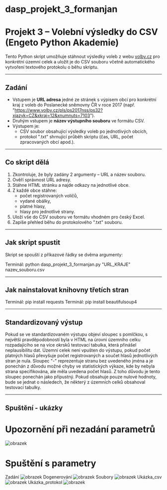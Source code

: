 # dasp_projekt_3_formanjan
# Projekt 3 – Volební výsledky do CSV (Engeto Python Akademie)

Tento Python skript umožňuje stáhnout výsledky voleb z webu [volby.cz](https://www.volby.cz) pro konkrétní územní celek a uložit je do CSV souboru včetně automatického vytvoření textového protokolu o běhu skriptu.

---

## Zadání

- Vstupem je **URL adresa** jedné ze stránek s výpisem obcí pro konkrétní kraj z voleb do Poslanecké sněmovny ČR v roce 2017 (např. "https://www.volby.cz/pls/ps2017nss/ps32?xjazyk=CZ&xkraj=12&xnumnuts=7103").
- Druhým vstupem je **název výstupního souboru** ve formátu CSV.
- Výstupem je:
  - CSV soubor obsahující výsledky voleb po jednotlivých obcích,
  - protokol ".txt" shrnující průběh skriptu (čas, URL, počet zpracovaných obcí apod.).

---

## Co skript dělá

1. Zkontroluje, že byly zadány 2 argumenty – URL a název souboru.
2. Ověří správnost URL adresy.
3. Stáhne HTML stránku a najde odkazy na jednotlivé obce.
4. Z každé obce stáhne:
   - počet registrovaných voličů,
   - vydané obálky,
   - platné hlasy,
   - hlasy pro jednotlivé strany.
5. Uloží vše do CSV souboru ve formátu vhodném pro český Excel.
6. Zapíše přehled běhu do protokolového ".txt" souboru.

---

## Jak skript spustit

Skript se spouští z příkazové řádky se dvěma argumenty:

Terminál: python dasp_projekt_3_formanjan.py "URL_KRAJE" nazev_souboru.csv

---

## Jak nainstalovat knihovny třetích stran
Terminál: pip install requests
Terminál: pip install beautifulsoup4

---

## Standardizovaný výstup
Pokud se ve standardizovaném výstupu objeví sloupec s pomlčkou, s největší pravděpodobností byla v HTML na úrovni územního celku rozpadajícího se na více okrsků testovací tabulka, která přinášel neplausibilitu dat. Územní celek není vpušten do výstupu, pokud počet platných hlasů převyšuje počet registrovaných a součet hlasů jednotlivých stran je nula.
Sloupec "-" reprezentuje stranu bez uvedeného jména a je ponechán z důvodu možné chyby ve statistických výkaze, kde by nebyla strana specifikována, ale měla uvedena počet hlasů. Z toho důvodu je tento sloupec ponechán jako přípustný. Pokud obsahuje pouze nulové hodnoty, bude se jednat o následech, že některý z územních celků obsahoval testovací tabulky.


---

## Spuštění - ukázky

# Upozornění při nezadání parametrů
![obrazek](https://github.com/user-attachments/assets/36a41fa2-f787-4349-86be-7ea05e95db42)

# Spuštění s parametry
Zadání
![obrazek](https://github.com/user-attachments/assets/09e062b0-9115-411a-a964-9890bf66f8ef)
Dogenerování
![obrazek](https://github.com/user-attachments/assets/7aa9d82d-2f6e-46b6-8a04-8d9e8acb1863)
Soubory
![obrazek](https://github.com/user-attachments/assets/03f7ae55-48d5-4983-8509-dd5ef18e154a)
Ukázka_csv
![obrazek](https://github.com/user-attachments/assets/5b6676ee-0339-4086-bc1c-20230b382145)
Ukázka_protokol
![obrazek](https://github.com/user-attachments/assets/42937343-4631-4a76-b515-43fd6e51161c)






